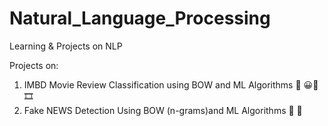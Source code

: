 # Natural_Language_Processing
Learning &amp; Projects on NLP

Projects on:
1. IMBD Movie Review Classification using BOW and ML Algorithms 🎥 😀🥲 🎞️
2. Fake NEWS Detection Using BOW (n-grams)and ML Algorithms 📰 🔎
